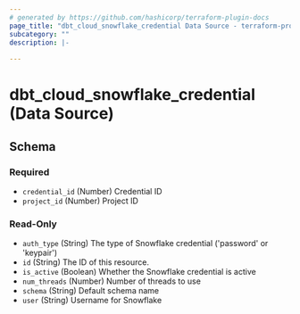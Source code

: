 ```yaml
---
# generated by https://github.com/hashicorp/terraform-plugin-docs
page_title: "dbt_cloud_snowflake_credential Data Source - terraform-provider-dbtcloud"
subcategory: ""
description: |-
  
---
```


# dbt_cloud_snowflake_credential (Data Source)





<!-- schema generated by tfplugindocs -->
## Schema

### Required

- `credential_id` (Number) Credential ID
- `project_id` (Number) Project ID

### Read-Only

- `auth_type` (String) The type of Snowflake credential ('password' or 'keypair')
- `id` (String) The ID of this resource.
- `is_active` (Boolean) Whether the Snowflake credential is active
- `num_threads` (Number) Number of threads to use
- `schema` (String) Default schema name
- `user` (String) Username for Snowflake


